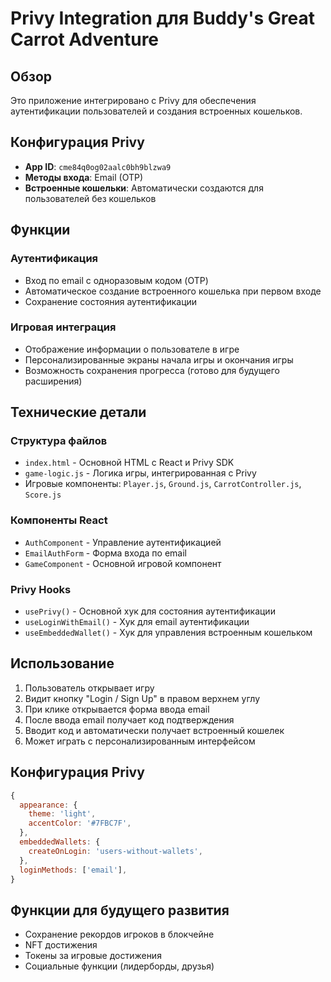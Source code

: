 # Privy Integration для Buddy's Great Carrot Adventure

## Обзор

Это приложение интегрировано с Privy для обеспечения аутентификации пользователей и создания встроенных кошельков.

## Конфигурация Privy

- **App ID**: `cme84q0og02aalc0bh9blzwa9`
- **Методы входа**: Email (OTP)
- **Встроенные кошельки**: Автоматически создаются для пользователей без кошельков

## Функции

### Аутентификация
- Вход по email с одноразовым кодом (OTP)
- Автоматическое создание встроенного кошелька при первом входе
- Сохранение состояния аутентификации

### Игровая интеграция
- Отображение информации о пользователе в игре
- Персонализированные экраны начала игры и окончания игры
- Возможность сохранения прогресса (готово для будущего расширения)

## Технические детали

### Структура файлов
- `index.html` - Основной HTML с React и Privy SDK
- `game-logic.js` - Логика игры, интегрированная с Privy
- Игровые компоненты: `Player.js`, `Ground.js`, `CarrotController.js`, `Score.js`

### Компоненты React
- `AuthComponent` - Управление аутентификацией
- `EmailAuthForm` - Форма входа по email
- `GameComponent` - Основной игровой компонент

### Privy Hooks
- `usePrivy()` - Основной хук для состояния аутентификации
- `useLoginWithEmail()` - Хук для email аутентификации
- `useEmbeddedWallet()` - Хук для управления встроенным кошельком

## Использование

1. Пользователь открывает игру
2. Видит кнопку "Login / Sign Up" в правом верхнем углу
3. При клике открывается форма ввода email
4. После ввода email получает код подтверждения
5. Вводит код и автоматически получает встроенный кошелек
6. Может играть с персонализированным интерфейсом

## Конфигурация Privy

```javascript
{
  appearance: {
    theme: 'light',
    accentColor: '#7FBC7F',
  },
  embeddedWallets: {
    createOnLogin: 'users-without-wallets',
  },
  loginMethods: ['email'],
}
```

## Функции для будущего развития

- Сохранение рекордов игроков в блокчейне
- NFT достижения
- Токены за игровые достижения
- Социальные функции (лидерборды, друзья)